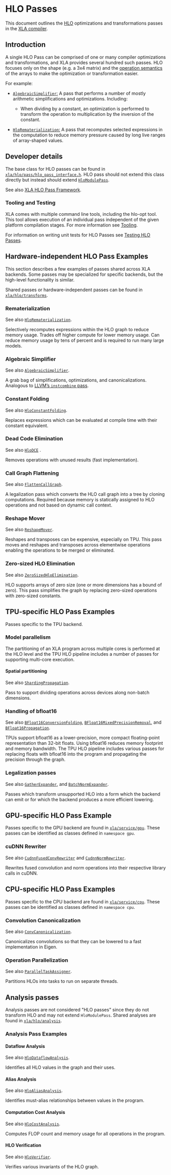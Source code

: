 # HLO Passes

This document outlines the [HLO](https://openxla.org/xla/terminology)
optimizations and transformations passes in the
[XLA compiler](https://openxla.org/xla/architecture).

## Introduction

A single HLO Pass can be comprised of one or many compiler optimizations and
transformations, and XLA provides several hundred such passes. HLO focuses only
on the shape (e.g. a 3x4 matrix) and the
[operation semantics](https://openxla.org/xla/operation_semantics) of the arrays
to make the optimization or transformation easier.

For example:

*   [`AlgebraicSimplifier`:](https://github.com/openxla/xla/blob/c37fc6a383b870f43cef82280418fcefcc90b0f8/xla/hlo/transforms/simplifiers/algebraic_simplifier.h#L417)
    A pass that performs a number of mostly arithmetic simplifications and
    optimizations. Including:

    *   When dividing by a constant, an optimization is performed to transform
        the operation to multiplication by the inversion of the constant.

*   [`HloRematerialization`:](https://github.com/openxla/xla/tree/main/xla/hlo/transforms/simplifiers/hlo_rematerialization.h)
    A pass that recomputes selected expressions in the computation to reduce
    memory pressure caused by long live ranges of array-shaped values.

## Developer details

The base class for HLO passes can be found in
[`xla/hlo/pass/hlo_pass_interface.h`](https://github.com/openxla/xla/blob/main/xla/hlo/pass/hlo_pass_interface.h).
HLO pass should not extend this class directly but instead should extend
[`HloModulePass`](https://github.com/openxla/xla/blob/main/xla/hlo/pass/hlo_pass_interface.h#L142).

See also
[XLA HLO Pass Framework](https://github.com/openxla/xla/tree/main/xla/hlo/pass#readme).

### Tooling and Testing

XLA comes with multiple command line tools, including the hlo-opt tool. This
tool allows execution of an individual pass independent of the given platform
compilation stages. For more information see
[Tooling](https://openxla.org/xla/tools#hlo-opt_hlo_pass_development_and_debugging).

For information on writing unit tests for HLO Passes see
[Testing HLO Passes](https://openxla.org/xla/test_hlo_passes).

## Hardware-independent HLO Pass Examples

This section describes a few examples of passes shared across XLA backends. Some
passes may be specialized for specific backends, but the high-level
functionality is similar.

Shared passes or hardware-independent passes can be found in
[`xla/hlo/transforms`](https://github.com/openxla/xla/tree/main/xla/hlo/transforms).

### Rematerialization

See also
[`HloRematerialization`](https://github.com/openxla/xla/blob/main/xla/hlo/transforms/simplifiers/hlo_rematerialization.h).

Selectively recomputes expressions within the HLO graph to reduce memory usage.
Trades off higher compute for lower memory usage. Can reduce memory usage by
tens of percent and is required to run many large models.

### Algebraic Simplifier

See also
[`AlgebraicSimplifier`](https://github.com/openxla/xla/blob/main/xla/hlo/transforms/simplifiers/algebraic_simplifier.h).

A grab bag of simplifications, optimizations, and canonicalizations. Analogous
to
[LLVM’s `instcombine` pass](https://llvm.org/docs/Passes.html#instcombine-combine-redundant-instructions).

### Constant Folding

See also
[`HloConstantFolding`](https://github.com/openxla/xla/blob/main/xla/hlo/transforms/simplifiers/hlo_constant_folding.h).

Replaces expressions which can be evaluated at compile time with their constant
equivalent.

### Dead Code Elimination

See also
[`HloDCE`](https://github.com/openxla/xla/blob/main/xla/hlo/transforms/simplifiers/hlo_dce.h)
.

Removes operations with unused results (fast implementation).

### Call Graph Flattening

See also
[`FlattenCallGraph`](https://github.com/openxla/xla/blob/main/xla/hlo/transforms/simplifiers/flatten_call_graph.h).

A legalization pass which converts the HLO call graph into a tree by cloning
computations. Required because memory is statically assigned to HLO operations
and not based on dynamic call context.

### Reshape Mover

See also
[`ReshapeMover`](https://github.com/openxla/xla/blob/main/xla/hlo/transforms/simplifiers/reshape_mover.h).

Reshapes and transposes can be expensive, especially on TPU. This pass moves and
reshapes and transposes across elementwise operations enabling the operations to
be merged or eliminated.

### Zero-sized HLO Elimination

See also
[`ZeroSizedHloElimination`](https://github.com/openxla/xla/blob/main/xla/hlo/transforms/simplifiers/zero_sized_hlo_elimination.h).

HLO supports arrays of zero size (one or more dimensions has a bound of zero).
This pass simplifies the graph by replacing zero-sized operations with
zero-sized constants.

## TPU-specific HLO Pass Examples

Passes specific to the TPU backend.

### Model parallelism

The partitioning of an XLA program across multiple cores is performed at the HLO
level and the TPU HLO pipeline includes a number of passes for supporting
multi-core execution.

#### Spatial partitioning

See also
[`ShardingPropagation`](https://github.com/openxla/xla/blob/main/xla/service/sharding_propagation.h).

Pass to support dividing operations across devices along non-batch dimensions.

### Handling of bfloat16

See also
[`BFloat16ConversionFolding`](https://github.com/openxla/xla/blob/main/xla/hlo/transforms/simplifiers/bfloat16_conversion_folding.h),
[`BFloat16MixedPrecisionRemoval`](https://github.com/openxla/xla/blob/main/xla/hlo/transforms/simplifiers/float_normalization.h),
and
[`BFloat16Propagation`](https://github.com/openxla/xla/blob/main/xla/hlo/transforms/bfloat16_propagation.h).

TPUs support bfloat16 as a lower-precision, more compact floating-point
representation than 32-bit floats. Using bfloat16 reduces memory footprint and
memory bandwidth. The TPU HLO pipeline includes various passes for replacing
floats with bfloat16 into the program and propagating the precision through the
graph.

### Legalization passes

See also
[`GatherExpander`](https://github.com/openxla/xla/blob/main/xla/service/gather_expander.h),
and
[`BatchNormExpander`](https://github.com/openxla/xla/blob/main/xla/service/batchnorm_expander.h).

Passes which transform unsupported HLO into a form which the backend can emit or
for which the backend produces a more efficient lowering.

## GPU-specific HLO Pass Example

Passes specific to the GPU backend are found in
[`xla/service/gpu`](https://github.com/openxla/xla/tree/main/xla/service/gpu).
These passes can be identified as classes defined in `namespace gpu`.

### cuDNN Rewriter

See also
[`CudnnFusedConvRewriter`](https://github.com/openxla/xla/blob/main/xla/service/gpu/transforms/cudnn_fused_conv_rewriter.h)
and
[`CudnnNormRewriter`](https://github.com/openxla/xla/blob/main/xla/service/gpu/transforms/cudnn_norm_rewriter.h).

Rewrites fused convolution and norm operations into their respective library
calls in cuDNN.

## CPU-specific HLO Pass Examples

Passes specific to the CPU backend are found in
[`xla/service/cpu`](https://github.com/openxla/xla/tree/main/xla/service/cpu).
These passes can be identified as classes defined in `namespace cpu`.

### Convolution Canonicalization

See also
[`ConvCanonicalization`](https://github.com/openxla/xla/blob/main/xla/service/cpu/conv_canonicalization.h).

Canonicalizes convolutions so that they can be lowered to a fast implementation
in Eigen.

### Operation Parallelization

See also
[`ParallelTaskAssigner`](https://github.com/openxla/xla/blob/main/xla/service/cpu/parallel_task_assignment.h).

Partitions HLOs into tasks to run on separate threads.

## Analysis passes

Analysis passes are not considered "HLO passes" since they do not transform HLO
and may not extend `HloModulePass`. Shared analyses are found in
[`xla/hlo/analysis`](https://github.com/openxla/xla/tree/main/xla/hlo/analysis).

### Analysis Pass Examples

#### Dataflow Analysis

See also
[`HloDataflowAnalysis`](https://github.com/openxla/xla/tree/main/xla/hlo/analysis/hlo_dataflow_analysis.h).

Identifies all HLO values in the graph and their uses.

#### Alias Analysis

See also
[`HloAliasAnalysis`](https://github.com/openxla/xla/tree/main/xla/hlo/analysis/hlo_alias_analysis.h).

Identifies must-alias relationships between values in the program.

#### Computation Cost Analysis

See also
[`HloCostAnalysis`](https://github.com/openxla/xla/tree/main/xla/service/hlo_cost_analysis.h).

Computes FLOP count and memory usage for all operations in the program.

#### HLO Verification

See also
[`HloVerifier`](https://github.com/openxla/xla/tree/main/xla/service/hlo_verifier.h).

Verifies various invariants of the HLO graph.
